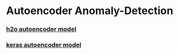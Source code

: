 # Autoencoder Anomaly-Detection

### [h2o autoencoder model](https://github.com/TSKumarage/Python_Autoencoder/tree/master/h2o_autoencoder)
### [keras autoencoder model](https://github.com/TSKumarage/Python_Autoencoder/tree/master/keras_autoencoder)